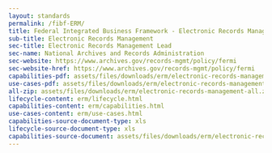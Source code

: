 ```yaml
---
layout: standards
permalink: /fibf-ERM/
title: Federal Integrated Business Framework - Electronic Records Management
sub-title: Electronic Records Management
sec-title: Electronic Records Management Lead
sec-name: National Archives and Records Administration
sec-website: https://www.archives.gov/records-mgmt/policy/fermi
sec-website-href: https://www.archives.gov/records-mgmt/policy/fermi
capabilities-pdf: assets/files/downloads/erm/electronic-records-management-capabilities.xlsx
use-cases-pdf: assets/files/downloads/erm/electronic-records-management-use-cases.zip
all-zip: assets/files/downloads/erm/electronic-records-management-all.zip
lifecycle-content: erm/lifecycle.html
capabilities-content: erm/capabilities.html
use-cases-content: erm/use-cases.html
capabilities-source-document-type: xls
lifecycle-source-document-type: xls
capabilities-source-document: assets/files/downloads/erm/electronic-records-management-capabilities.xlsx
---
```

